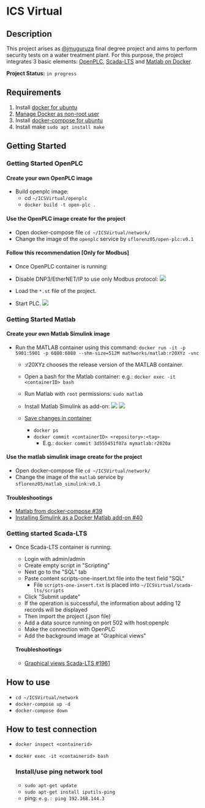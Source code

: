 # ICS Virtual

## Description
This project arises as [@jmuguruza](https://github.com/jmuguruza) final degree project and aims to perform security tests on a water treatment plant. For this purpose, the project integrates 3 basic elements: [OpenPLC](https://github.com/thiagoralves/OpenPLC_v3), [Scada-LTS](https://github.com/SCADA-LTS/Scada-LTS) and [Matlab on Docker](https://github.com/mathworks-ref-arch/matlab-dockerfile).

**Project Status:** `in progress`

## Requirements
1. Install [docker for ubuntu](https://docs.docker.com/engine/install/ubuntu/)
2. [Manage Docker as non-root user](https://docs.docker.com/engine/install/linux-postinstall/)
3. Install [docker-compose for ubuntu](https://docs.docker.com/compose/install/)
4. Install make `sudo apt install make`

## Getting Started
  ### Getting Started OpenPLC
  #### Create your own OpenPLC image  
  - Build openplc image: 
      * cd `~/ICSVirtual/openplc`
      * `docker build -t open-plc .`
  
  #### Use the OpenPLC image create for the project
  - Open docker-compose file `cd ~/ICSVirtual/network/`
  - Change the image of the `openplc` service by `sflorenz05/open-plc:v0.1`

  #### Follow this recommendation [Only for Modbus]
  - Once OpenPLC container is running:
  - Disable DNP3/EtherNET/IP to use only Modbus protocol:
    <img src="https://github.com/sfl0r3nz05/ICSVirtual/blob/main/images/openplc1.png">
    
  - Load the `*.st` file of the project.
  - Start PLC.
    <img src="https://github.com/sfl0r3nz05/ICSVirtual/blob/main/images/openplc2.png">  

  ### Getting Started Matlab
  #### Create your own Matlab Simulink image
  - Run the MATLAB container using this command:
      `docker run -it -p 5901:5901 -p 6080:6080 --shm-size=512M mathworks/matlab:r20XYz -vnc`
      
      * :r20XYz chooses the release version of the MATLAB container.
  
    - Open a bash for the Matlab container: e.g.: `docker exec -it <containerID> bash`
  
    - Run Matlab with `root` permissions: `sudo matlab`

    - Install Matlab Simulink as add-on:
      <img src="https://github.com/sfl0r3nz05/ICSVirtual/blob/main/images/simulink1.png">
      <img src="https://github.com/sfl0r3nz05/ICSVirtual/blob/main/images/simulink2.png">

    - [Save changes in container](https://www.mathworks.com/help/cloudcenter/ug/save-changes-in-containers.html)
        - `docker ps`
        - `docker commit <containerID> <repository>:<tag>`
          - E.g.: `docker commit 3d555451f07a mymatlab:r2020a`

  #### Use the matlab simulink image create for the project
  - Open docker-compose file `cd ~/ICSVirtual/network/`
  - Change the image of the `matlab` service by `sflorenz05/matlab_simulink:v0.1`
  
  #### Troubleshootings
  - [Matlab from docker-compose #39](https://github.com/mathworks-ref-arch/matlab-dockerfile/issues/39)
  - [Installing Simulink as a Docker Matlab add-on #40](https://github.com/mathworks-ref-arch/matlab-dockerfile/issues/40)

  ### Getting started Scada-LTS
  - Once Scada-LTS container is running:
    - Login with admin/admin
    - Create empty script in "Scripting"
    - Next go to the "SQL" tab
    - Paste content scripts-one-insert.txt file into the text field "SQL"
      - File `scripts-one-insert.txt` is placed into `~/ICSVirtual/scada-lts/scripts`
    - Click "Submit update"
    - If the operation is successful, the information about adding 12 records will be displayed
    - Then import the project (.json file) 
    - Add a data source running on port 502 with host:openplc
    - Make the connection with OpenPLC
    - Add the background image at "Graphical views"

    #### Troubleshootings
    - [Graphical views Scada-LTS #1961](https://github.com/SCADA-LTS/Scada-LTS/issues/1961)

## How to use
- `cd ~/ICSVirtual/network`
- `docker-compose up -d`
- `docker-compose down`

## How to test connection
- `docker inspect <containerid>`
- `docker exec -it <containerid> bash`
  
  ### Install/use ping network tool
    - `sudo apt-get update`
    - `sudo apt-get install iputils-ping`
    - ping: `e.g.: ping 192.168.144.3`